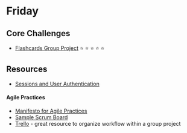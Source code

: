 # Friday

## Core Challenges
- [Flashcards Group
Project](../../../../web-flash-cards-1-multiple-decks-challenge)
:star: :star: :star: :star: :star:

## Resources
* [Sessions and User Authentication](https://talks.devbootcamp.com/sessions-and-user-authentication)

#### Agile Practices
- [Manifesto for Agile Practices](http://agilemanifesto.org/)
- [Sample Scrum Board](http://amareshv.files.wordpress.com/2011/03/fairydustboard_20110324.jpg)
- [Trello](https://trello.com/) - great resource to organize workflow within a group project
